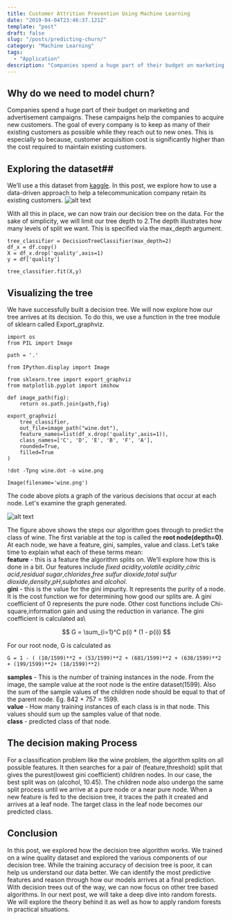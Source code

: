 ```yaml
---
title: Customer Attrition Prevention Using Machine Learning
date: "2019-04-04T23:46:37.121Z"
template: "post"
draft: false
slug: "/posts/predicting-churn/"
category: "Machine Learning"
tags:
  - "Application"
description: "Companies spend a huge part of their budget on marketing and advertisement campaigns. These campaigns help the companies to acquire new customers. The goal of every company is to keep as many of their existing customers as possible while they reach out to new ones. This is especially so because, customer acquisition cost is significantly higher than the cost required to maintain existing customers."
---
```


## Why do we need to model churn? ##

Companies spend a huge part of their budget on marketing and advertisement campaigns. These campaigns help the companies to acquire new customers. The goal of every company is to keep as many of their existing customers as possible while they reach out to new ones. This is especially so because, customer acquisition cost is significantly higher than the cost required to maintain existing customers.

## Exploring the dataset##

We’ll use a this dataset from  [kaggle](https://www.kaggle.com/pavanraj159/telecom-customer-churn-prediction). In this post, we explore how to use a data-driven approach to help a telecommunication company retain its existing customers.
![alt text](/media/churn-data.png "churn data")


With all this in place, we can now train our decision tree on the data. For the sake of simplicity, we will limit our tree depth to 2.The depth illustrates how many levels of split we want. This is specified via the max_depth argument.

```
tree_classifier = DecisionTreeClassifier(max_depth=2)
df_x = df.copy()
X = df_x.drop('quality',axis=1)
y = df['quality']

tree_classifier.fit(X,y)
```

## Visualizing the tree ##

We have successfully built a decision tree. We will now explore how our tree arrives at its decision. To do this, we use  a function in the tree module of sklearn called Export_graphviz.
```
import os
from PIL import Image

path = '.'

from IPython.display import Image

from sklearn.tree import export_graphviz
from matplotlib.pyplot import imshow

def image_path(fig):
    return os.path.join(path,fig)

export_graphviz(
    tree_classifier,
    out_file=image_path("wine.dot"),
    feature_names=list(df_x.drop('quality',axis=1)),
    class_names=['C', 'D', 'E', 'B', 'F', 'A'],
    rounded=True,
    filled=True
)

!dot -Tpng wine.dot -o wine.png

Image(filename='wine.png')
```
The code above plots a graph of the various decisions that occur at each node. Let's examine the graph generated.

![alt text](/media/wine.png "decision tree graph")

The figure above shows the steps our algorithm goes through to predict the class of wine.
The first variable at the top is called the **root node(depth=0)**. At each node, we have a feature, gini, samples, value and class. Let’s take time to explain what each of these terms mean:\
**feature** - this is a feature the algorithm splits on. We’ll explore how this is done in a bit. Our features include *fixed acidity*,*volatile acidity*,*citric acid*,*residual sugar*,*chlorides*,*free sulfur dioxide*,*total sulfur dioxide*,*density*,*pH*,*sulphates* and *alcohol*.\
**gini** - this is the value for the gini impurity. It represents the purity of a node. It is the cost function we for determining how good our splits are. A gini coefficient of 0 represents the pure node. Other cost functions include Chi-square,information gain and using the reduction in variance. The gini coefficient is calculated as\

$$ G = \sum_{i=1}^C p(i) * (1 - p(i)) $$

For our root node, G is calculated as
```
G = 1 - ( (10/1599)**2 + (53/1599)**2 + (681/1599)**2 + (638/1599)**2 + (199/1599)**2+ (18/1599)**2)
```
**samples** - This is the number of training instances in the node. From the image, the sample value at the root node is the entire dataset(1599). Also the sum of the sample values of the children node should be equal to that of the parent node. Eg. 842 + 757 = 1599.\
**value** - How many training instances of each class is in that node. This values should sum up the samples value of that node.\
**class** - predicted class of that node.




## The decision making Process ##
For a classification problem like the wine problem, the algorithm splits on all possible features. It then searches for a pair of (feature,threshold) split that gives the purest(lowest gini coefficient) children nodes. In our case, the best split was on (alcohol, 10.45). The children node also undergo the same split process until we arrive at a pure node or a near pure node. When a new feature is fed to the decision tree, it traces the path it created and arrives at a leaf node. The target class in the leaf node becomes our predicted class. 

## Conclusion ##
In this post, we explored how the decision tree algorithm works. We trained on a wine quality dataset and explored the various components of our decision tree. While the training accuracy of decision tree is poor, it can help us understand our data better. We can identify the most predictive features and reason through how our models arrives at a final prediction. With decision trees out of the way, we can now focus on other tree based algorithms. In our next post, we will take a deep dive into random forests. We will explore the theory behind it as well as how to apply random forests in practical situations.